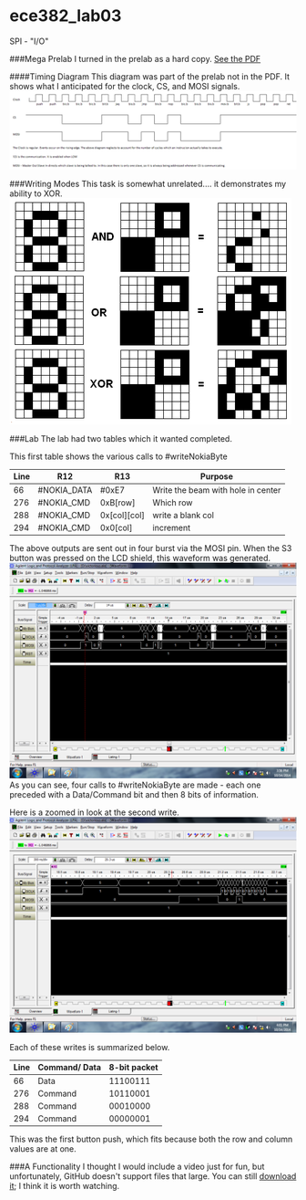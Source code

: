 ece382_lab03
============

SPI - "I/O"

###Mega Prelab
I turned in the prelab as a hard copy. [See the PDF](https://github.com/byarbrough/ece382_lab03/blob/master/megaPrelab.pdf?raw=true)

####Timing Diagram
This diagram was part of the prelab not in the PDF. It shows what I anticipated for the clock, CS, and MOSI signals.
![alt text](https://raw.githubusercontent.com/byarbrough/ece382_lab03/master/timingDiagram.PNG "Timing Diagram")

###Writing Modes
This task is somewhat unrelated.... it demonstrates my ability to XOR.
![alt text](https://raw.githubusercontent.com/byarbrough/ece382_lab03/master/pixelColor.PNG "Writing Modes")

###Lab
The lab had two tables which it wanted completed.

This first table shows the various calls to #writeNokiaByte

Line	| R12	| R13 |	Purpose 
|--------|-------------|--------|---------
66 |	#NOKIA_DATA	| #0xE7	| Write the beam with hole in center
276 |	#NOKIA_CMD	| 0xB[row]	| Which row
288 |	#NOKIA_CMD	| 0x[col][col]	| write a blank col
294 |	#NOKIA_CMD	| 0x0[col]	| increment

The above outputs are sent out in four burst via the MOSI pin. When the S3 button was pressed on the LCD shield, this waveform was generated.
![alt text](https://raw.githubusercontent.com/byarbrough/ece382_lab03/master/4blurps.png "4 MOSI signals")
As you can see, four calls to #writeNokiaByte are made - each one preceded with a Data/Command bit and then 8 bits of information.

Here is a zoomed in look at the second write.
![alt text](https://raw.githubusercontent.com/byarbrough/ece382_lab03/master/2ndBlurp.png "Second write")

Each of these writes is summarized below.

Line | Command/ Data |	8-bit packet
|--------|-------------|--------
66	|Data	    |11100111
276	|Command	|10110001
288	|Command	|00010000
294	|Command	|00000001

This was the first button push, which fits because both the row and column values are at one.

###A Functionality
I thought I would include a video just for fun, but unfortunately, GitHub doesn't support files that large. You can still [download it](https://github.com/byarbrough/ece382_lab03/blob/master/demo.mp4?raw=true); I think it is worth watching.

